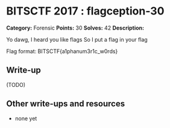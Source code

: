 # BITSCTF 2017 : flagception-30

**Category:** Forensic
**Points:** 30
**Solves:** 42
**Description:**

Yo dawg, I heard you like flags
So I put a flag in your flag

Flag format: BITSCTF{a1phanum3r1c_w0rds}


## Write-up

(TODO)

## Other write-ups and resources

* none yet
